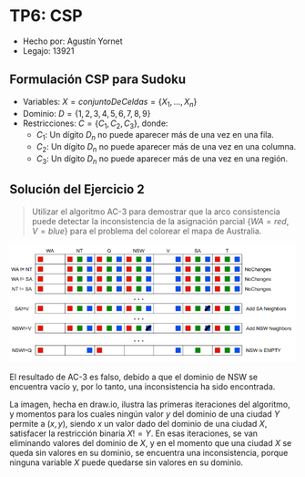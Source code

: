 # TP6: CSP

- Hecho por: Agustín Yornet
- Legajo: 13921

## Formulación CSP para Sudoku

- Variables: $X = conjuntoDeCeldas = \{X_1,...,X_n\}$
- Dominio: $D = \{1,2,3,4,5,6,7,8,9 \}$
- Restricciones: $C = \{C_1,C_2,C_3\}$, donde:
    - $C_1$: Un dígito $D_n$ no puede aparecer más de una vez en una fila.
    - $C_2$: Un dígito $D_n$ no puede aparecer más de una vez en una columna.
    - $C_3$: Un dígito $D_n$ no puede aparecer más de una vez en una región.

## Solución del Ejercicio 2
> Utilizar el algoritmo AC-3 para demostrar que la arco consistencia puede detectar la inconsistencia de la asignación parcial $\{WA=red, V=blue\}$ para el problema del colorear el mapa de Australia.

![Alt text](AC3.png)

El resultado de AC-3 es falso, debido a que el dominio de NSW se encuentra vacío y, por lo tanto, una inconsistencia ha sido encontrada.

La imagen, hecha en draw.io, ilustra las primeras iteraciones del algoritmo, y momentos para los cuales ningún valor $y$ del dominio de una ciudad $Y$ permite a $(x,y)$, siendo $x$ un valor dado del dominio de una ciudad $X$, satisfacer la restricción binaria $X!=Y$. En esas iteraciones, se van eliminando valores del dominio de $X$, y en el momento que una ciudad $X$ se queda sin valores en su dominio, se encuentra una inconsistencia, porque ninguna variable $X$ puede quedarse sin valores en su dominio.
